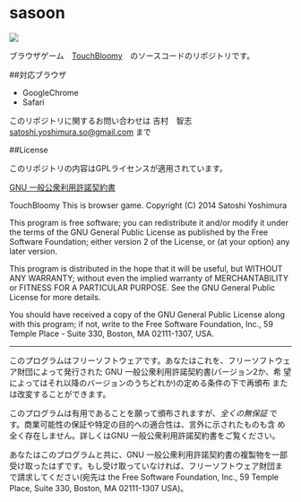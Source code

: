 sasoon
======

![](http://getgold.jp/files/2014/08/00118.jpg)

ブラウザゲーム　[TouchBloomy](http://touchbloomy.com)　のソースコードのリポジトリです。

##対応ブラウザ

- GoogleChrome
- Safari

このリポジトリに関するお問い合わせは
吉村　智志
satoshi.yoshimura.so@gmail.com
まで


##License

このリポジトリの内容はGPLライセンスが適用されています。

[GNU 一般公衆利用許諾契約書](http://www.opensource.jp/gpl/gpl.ja.html)

TouchBloomy This is browser game.
Copyright (C) 2014  Satoshi Yoshimura

This program is free software; you can redistribute it and/or
modify it under the terms of the GNU General Public License
as published by the Free Software Foundation; either version 2
of the License, or (at your option) any later version.

This program is distributed in the hope that it will be useful,
but WITHOUT ANY WARRANTY; without even the implied warranty of
MERCHANTABILITY or FITNESS FOR A PARTICULAR PURPOSE.  See the
GNU General Public License for more details.

You should have received a copy of the GNU General Public License
along with this program; if not, write to the Free Software
Foundation, Inc., 59 Temple Place - Suite 330, Boston, MA  02111-1307, USA.

----

このプログラムはフリーソフトウェアです。あなたはこれを、フリーソフトウェ
ア財団によって発行された GNU 一般公衆利用許諾契約書(バージョン2か、希
望によってはそれ以降のバージョンのうちどれか)の定める条件の下で再頒布
または改変することができます。

このプログラムは有用であることを願って頒布されますが、*全くの無保証* 
です。商業可能性の保証や特定の目的への適合性は、言外に示されたものも含
め全く存在しません。詳しくはGNU 一般公衆利用許諾契約書をご覧ください。
 
あなたはこのプログラムと共に、GNU 一般公衆利用許諾契約書の複製物を一部
受け取ったはずです。もし受け取っていなければ、フリーソフトウェア財団ま
で請求してください(宛先は the Free Software Foundation, Inc., 59
Temple Place, Suite 330, Boston, MA 02111-1307 USA)。
